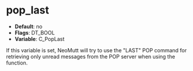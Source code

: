 # pop_last

- **Default**: no
- **Flags**: DT_BOOL
- **Variable**: C_PopLast

If this variable is set, NeoMutt will try to use the "LAST" POP command
for retrieving only unread messages from the POP server when using
the <fetch-mail> function.
